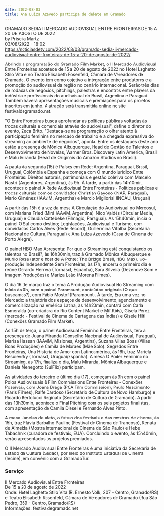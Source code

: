 ```yaml
---
date: 2022-08-03
title: Ana Luiza Azevedo participa de debate em Gramado
---
```


GRAMADO SEDIA II MERCADO AUDIOVISUAL ENTRE FRONTEIRAS DE 15 A 20 DE AGOSTO DE 2022  
by Priscila Martz  
03/08/2022 - 18:02  
<https://noticiasdetv.com/2022/08/03/gramado-sedia-ii-mercado-audiovisual-entre-fronteiras-de-15-a-20-de-agosto-de-2022/>


Abrindo a programação do Gramado Film Market, o II Mercado Audiovisual Entre Fronteiras acontece de 15 a 20 de agosto de 2022 no Hotel Laghetto Stilo Vita e no Teatro Elisabeth Rosenfeld, Câmara de Vereadores de Gramado. O evento tem como objetivo a integração entre produtores e a promoção do audiovisual da região no cenário internacional. Serão três dias de rodadas de negócios, pitchings, palestras e encontros entre players da indústria e profissionais do audiovisual do Brasil, Argentina e Paraguai. Também haverá apresentações musicais e premiações para os projetos inscritos em junho. A atração será transmitida online no site festivaldegramado.net.

"O Entre Fronteiras busca aprofundar as políticas públicas voltadas às trocas culturais e comerciais através do audiovisual", define o diretor do evento, Zeca Brito. "Destaca-se na programação o olhar atento à participação feminina no mercado de trabalho e a chegada expressiva do streaming ao ambiente de negócios", aponta. Entre os destaques deste ano estão a presença de Mônica Albuquerque, Head de Gestão de Talentos e Desenvolvimento de Novelas, Warner Bros. Discovery Latin America, Brasil e Malu Miranda (Head de Originais do Amazon Studios no Brasil).

A pauta da segunda (15) é Países em Rede: Argentina, Paraguai, Brasil, Uruguai, Colômbia e Espanha e começa com O mundo jurídico Entre Fronteiras: Direitos autorais, patrimoniais e gestão coletiva com Marcelo Nastri (Argentores, Argentina), às 9h. À tarde, a partir das 14h10min, acontece o painel A Rede Audiovisual Entre Fronteiras - Políticas públicas e trocas culturais com os convidados Christian Gayoso (INAP, Paraguai), Mario Giménez (IAAviM, Argentina) e Marcio Migliorisi (INCAU, Uruguai)

A partir das 15h é a vez da mesa A Circulação do Audiovisual no Mercosul, com Mariana Fried (Mirá IAAviM, Argentina), Nico Valdés (Circular Media, Uruguai) e Claudia Cattebeke (Filmagic, Paraguai). Às 15h40min, inicia o painel O Sul como destino; Legislações, Audiovisual e Turismo, com convidados Carlos Alves (Rede Record), Guillermina Villalba (Secretaria Nacional de Cultura, Paraguai) e Ana Luíza Azevedo (Casa de Cinema de Porto Alegre).

O painel HBO Max Apresenta: Por que o Streaming está conquistando os talentos no Brasil?, às 16h30min, traz à Gramado Mônica Albuquerque e Murilo Rosa (ator e host de A Ponte: The Bridge Brasil, HBO Max). Co-produção Independente Sem Fronteiras, às 17h, encerra o primeiro dia e reúne Gerardo Herrera (Tornasol, Espanha), Sara Silveira (Dezenove Som e Imagem Produções) e Mariza Leão (Morena Filmes).

O dia 16 de março traz o tema A Produção Audiovisual No Streaming com início às 9h, com o painel Paramount, conteúdos originais (O que buscamos?), com Fábio Mostof (Paramount). À tarde, Era uma vez no Mercado: a trajetória dos espaços de desenvolvimento, agenciamento e comercialização na América Latina, às 14h20min, contará com Carla Esmeralda (co-criadora do Rio Content Market e Mif.Kids), Gisela Pérez (mercado - Festival de Cinema de Cartagena das Índias) e Gisele Hiltl (Conexões Gramado Film Market).

Às 15h de terça, o painel Audiovisual Feminino Entre Fronteiras, terá a presença de Juana Miranda (Conselho Nacional de Audiovisual, Paraguai), Marisa Hassan (IAAviM, Misiones, Argentina), Suzana Villas Boas (Villas Boas Produções) e Camila de Moraes (Mãe Solo). Segredos Entre Fronteiras, Una Historia de Amor con Latinoamérica, às 16h, traz Mariela Besuievsky (Tornasol, Uruguai/Espanha). A mesa O Poder Feminino no Streaming, às 17h, finaliza o dia, Malu Miranda, Mônica Albuquerque e Daniela Menegotto (SulFlix) participam.

As atividades do terceiro e último dia (17), começam às 9h com o painel Polos Audiovisuais & Film Commissions Entre Fronteiras - Conexões Possíveis, com Joana Braga (POA Film Commission), Paulo Nascimento (Paris Filmes), Ralfe Cardoso (Secretário de Cultura de Novo Hamburgo) e Ricardo Bertolucci Reginato (Secretário de Cultura de Gramado). A partir das 13h30min, acontece o Final Pitching com os seis projetos finalistas, com apresentação de Camila Diesel e Fernando Alves Pinto.

A mesa Janelas de afeto, o futuro dos festivais e das mostras de cinema, às 15h, traz Flávia Barbalho Paulino (Festival de Cinema de Trancoso), Renata de Almeida (Mostra Internacional de Cinema de São Paulo) e Hebe Tabachnik (curadora de festivais, EUA). Concluindo o evento, às 15h40min, serão apresentados os projetos premiados.

O II Mercado Audiovisual Entre Fronteiras é uma iniciativa da Secretaria de Estado da Cultura (Sedac), por meio do Instituto Estadual de Cinema (Iecine), em convênio com a GramadoTur.

### Serviço

II Mercado Audiovisual Entre Fronteiras  
De 15 a 20 de agosto de 2022  
Onde: Hotel Laghetto Stilo Vita (R. Ernesto Volk, 207 - Centro, Gramado/RS) e Teatro Elisabeth Rosenfeld, Câmara de Vereadores de Gramado (Rua São Pedro, 369 - Centro, Gramado/RS)  
Informações: festivaldegramado.net
